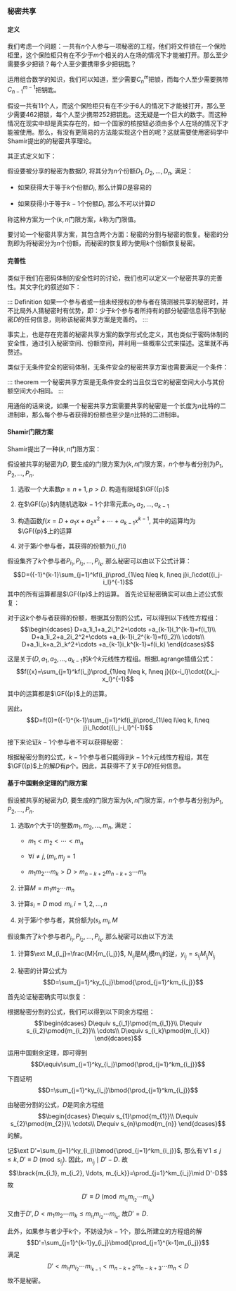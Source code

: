 ### 秘密共享

#### 定义

我们考虑一个问题：一共有$n$个人参与一项秘密的工程，他们将文件锁在一个保险柜里，这个保险柜只有在不少于$m$个相关的人在场的情况下才能被打开。那么至少需要多少把锁？每个人至少要携带多少把钥匙？

运用组合数学的知识，我们可以知道，至少需要$C_n^m$把锁，而每个人至少需要携带$C_{n-1}^{m-1}$把钥匙。

假设一共有$11$个人，而这个保险柜只有在不少于$6$人的情况下才能被打开，那么至少需要$462$把锁，每个人至少携带$252$把钥匙。这无疑是一个巨大的数字。而这种情况在现实中却是真实存在的，如一个国家的核按钮必须由多个人在场的情况下才能被使用。那么，有没有更简易的方法能实现这个目的呢？这就需要使用密码学中Shamir提出的的秘密共享理论。

其正式定义如下：

假设要被分享的秘密为数据$D$, 将其分为$n$个份额$D_1, D_2,\ldots, D_n$,
满足：

-   如果获得大于等于$k$个份额$D_i$, 那么计算$D$是容易的

-   如果获得小于等于$k-1$个份额$D_i$, 那么不可以计算$D$

称这种方案为一个$({k, n}$门限方案，$k$称为门限值。

要讨论一个秘密共享方案，其包含两个方面：秘密的分割与秘密的恢复。秘密的分割即为将秘密分为$n$个份额，而秘密的恢复即为使用$k$个份额恢复秘密。

#### 完善性

类似于我们在密码体制的安全性时的讨论，我们也可以定义一个秘密共享的完善性。其文字化的叙述如下：

::: Definition
如果一个参与者或一组未经授权的参与者在猜测被共享的秘密时，并不比局外人猜秘密时有优势，即：少于$k$个参与者所持有的部分秘密信息得不到秘密$D$的任何信息，则称该秘密共享方案是完善的。
:::

事实上，也是存在完善的秘密共享方案的数学形式化定义，其也类似于密码体制的安全性，通过引入秘密空间、份额空间，并利用一些概率公式来描述。这里就不再赘述。

类似于无条件安全的密码体制，无条件安全的秘密共享方案也需要满足一个条件：

::: theorem
一个秘密共享方案是无条件安全的当且仅当它的秘密空间大小与其份额空间大小相同。
:::

用通俗的话来说，如果一个秘密共享方案需要共享的秘密是一个长度为$n$比特的二进制串，那么每个参与者获得的份额也至少是$n$比特的二进制串。

#### Shamir门限方案

Shamir提出了一种$({k, n}$门限方案：

假设被共享的秘密为$D$,
要生成的门限方案为$({k, n}$门限方案，$n$个参与者分别为$P_1, P_2,\ldots, P_n$.

1.  选取一个大素数$p\geq n+1, p>D$. 构造有限域$\GF({p}$

2.  在$\GF({p}$内随机选取$k-1$个非零元素$a_1, a_2,\ldots, a_{k-1}$

3.  构造函数$f({x}=D+a_1x+a_2x^2+\cdots +a_{k-1}x^{k-1}$,
    其中的运算均为$\GF({p}$上的运算

4.  对于第$i$个参与者，其获得的份额为$({i, f(i)}$

假设集齐了$k$个参与者$P_{i_1}, P_{i_2}, \ldots, P_{i_k}$,
那么秘密可以由以下公式计算：
$$D=({-1}^{k-1}\sum_{j=1}^kf(i_j)\prod_{1\leq l\leq k, l\neq j}i_l\cdot({i_j-i_l}^{-1}$$
其中的所有运算都是$\GF({p}$上的运算。
首先论证秘密确实可以由上述公式恢复：

对于这$k$个参与者获得的份额，根据其分割的公式，可以得到以下线性方程组：
$$\begin{dcases}
D+a_1i_1+a_2i_1^2+\cdots +a_{k-1}i_1^{k-1}=f(i_1)\\
D+a_1i_2+a_2i_2^2+\cdots +a_{k-1}i_2^{k-1}=f(i_2)\\
\cdots\\
D+a_1i_k+a_2i_k^2+\cdots +a_{k-1}i_k^{k-1}=f(i_k)
\end{dcases}$$

这是关于$({D, a_1, a_2,\ldots, a_{k-1}}$的$k$个$k$元线性方程组。根据Lagrange插值公式：
$$f({x}=\sum_{j=1}^kf(i_j)\prod_{1\leq l\leq k, l\neq j}({x-i_l}\cdot({x_j-x_l}^{-1}$$

其中的运算都是$\GF({p}$上的运算。

因此，
$$D=f(0)=({-1}^{k-1}\sum_{j=1}^kf(i_j)\prod_{1\leq l\leq k, l\neq j}i_l\cdot({i_j-i_l}^{-1}$$

接下来论证$k-1$个参与者不可以获得秘密：

根据秘密分割的公式，$k-1$个参与者只能得到$k-1$个$k$元线性方程组，其在$\GF({p}$上的解$D$有$p$个。因此，其获得不了关于$D$的任何信息。

#### 基于中国剩余定理的门限方案

假设被共享的秘密为$D$,
要生成的门限方案为$({k, n}$门限方案，$n$个参与者分别为$P_1, P_2,\ldots, P_n$.

1.  选取$n$个大于1的整数$m_1, m_2, \ldots, m_n$, 满足：

    -   $m_1<m_2<\cdots <m_n$

    -   $\forall i\neq j, ({m_i, m_j}=1$

    -   $m_1m_2\cdots m_k>D>m_{n-k+2}m_{n-k+3}\cdots m_n$

2.  计算$M=m_1m_2\cdots m_n$

3.  计算$s_i=D\bmod{m_i}, i=1, 2,\ldots, n$

4.  对于第$i$个参与者，其份额为$({s_i, m_i, M}$

假设集齐了$k$个参与者$P_{i_1}, P_{i_2}, \ldots, P_{i_k}$,
那么秘密可以由以下方法

1.  计算$\ext M_{i_j}=\frac{M}{m_{i_j}}$,
    $N_{i_j}$是$M_{i_j}$模$m_{i_j}$的逆，$y_{i_j}=s_{i_j}M_{i_j}N_{i_j}$

2.  秘密的计算公式为
    $$D=\sum_{j=1}^ky_{i_j}\bmod{\prod_{j=1}^km_{i_j}}$$

首先论证秘密确实可以恢复：

根据秘密分割的公式，我们可以得到以下同余方程组： $$\begin{dcases}
D\equiv s_{i_1}\pmod{m_{i_1}}\\
D\equiv s_{i_2}\pmod{m_{i_2}}\\
\cdots\\
D\equiv s_{i_k}\pmod{m_{i_k}}
\end{dcases}$$

运用中国剩余定理，即可得到
$$D\equiv\sum_{j=1}^ky_{i_j}\pmod{\prod_{j=1}^km_{i_j}}$$

下面证明 $$D=\sum_{j=1}^ky_{i_j}\bmod{\prod_{j=1}^km_{i_j}}$$

由秘密分割的公式，$D$是同余方程组 $$\begin{dcases}
D\equiv s_{1}\pmod{m_{1}}\\
D\equiv s_{2}\pmod{m_{2}}\\
\cdots\\
D\equiv s_{n}\pmod{m_{n}}
\end{dcases}$$ 的解。

记$\ext D'=\sum_{j=1}^ky_{i_j}\bmod{\prod_{j=1}^km_{i_j}}$,
那么有$\forall 1\leq j\leq k, D'\equiv D\pmod{s_{i_j}}$.
因此，$m_{i_j}\mid D'-D$. 故
$$\brack{m_{i_1}, m_{i_2}, \ldots, m_{i_k}}=\prod_{j=1}^km_{i_j}\mid D'-D$$
故 $$D'\equiv D\pmod{m_{i_1}m_{i_2}\cdots m_{i_k}}$$

又由于$D', D<m_1m_2\cdots m_k\leq m_{i_1}m_{i_2}\cdots m_{i_k}$,
故$D'=D$.

此外，如果参与者少于$k$个，不妨设为$k-1$个，那么所建立的方程组的解
$$D'=\sum_{j=1}^{k-1}y_{i_j}\bmod{\prod_{j=1}^{k-1}m_{i_j}}$$ 满足
$$D'<m_{i_1}m_{i_2}\cdots m_{i_{k-1}}<m_{n-k+2}m_{n-k+3}\cdots m_n<D$$
故不是秘密。
